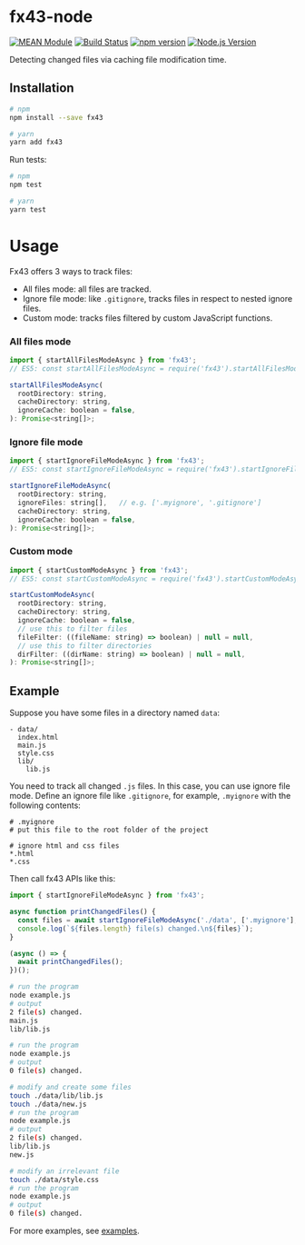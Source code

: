 # fx43-node

[![MEAN Module](https://img.shields.io/badge/MEAN%20Module-TypeScript-blue.svg)](https://github.com/mgenware/MEAN-Module)
[![Build Status](https://travis-ci.org/mgenware/fx43-node.svg?branch=master)](http://travis-ci.org/mgenware/fx43-node)
[![npm version](https://badge.fury.io/js/fx43.svg)](https://badge.fury.io/js/fx43)
[![Node.js Version](http://img.shields.io/node/v/fx43.svg)](https://nodejs.org/en/)

Detecting changed files via caching file modification time.

## Installation
```sh
# npm
npm install --save fx43

# yarn
yarn add fx43
```

Run tests:
```sh
# npm
npm test

# yarn
yarn test
```

# Usage
Fx43 offers 3 ways to track files:
* All files mode: all files are tracked.
* Ignore file mode: like `.gitignore`, tracks files in respect to nested ignore files.
* Custom mode: tracks files filtered by custom JavaScript functions.

### All files mode
```js
import { startAllFilesModeAsync } from 'fx43';
// ES5: const startAllFilesModeAsync = require('fx43').startAllFilesModeAsync;

startAllFilesModeAsync(
  rootDirectory: string,
  cacheDirectory: string,
  ignoreCache: boolean = false,
): Promise<string[]>;
```

### Ignore file mode
```js
import { startIgnoreFileModeAsync } from 'fx43';
// ES5: const startIgnoreFileModeAsync = require('fx43').startIgnoreFileModeAsync;

startIgnoreFileModeAsync(
  rootDirectory: string,
  ignoreFiles: string[],   // e.g. ['.myignore', '.gitignore']
  cacheDirectory: string,
  ignoreCache: boolean = false,
): Promise<string[]>;
```

### Custom mode
```js
import { startCustomModeAsync } from 'fx43';
// ES5: const startCustomModeAsync = require('fx43').startCustomModeAsync;

startCustomModeAsync(
  rootDirectory: string,
  cacheDirectory: string,
  ignoreCache: boolean = false,
  // use this to filter files
  fileFilter: ((fileName: string) => boolean) | null = null,
  // use this to filter directories
  dirFilter: ((dirName: string) => boolean) | null = null,
): Promise<string[]>;
```

## Example
Suppose you have some files in a directory named `data`:
```
- data/
  index.html
  main.js
  style.css
  lib/
    lib.js
```

You need to track all changed `.js` files. In this case, you can use ignore file mode. Define an ignore file like `.gitignore`, for example, `.myignore` with the following contents:
```
# .myignore
# put this file to the root folder of the project

# ignore html and css files
*.html
*.css
```

Then call fx43 APIs like this:
```javascript
import { startIgnoreFileModeAsync } from 'fx43';

async function printChangedFiles() {
  const files = await startIgnoreFileModeAsync('./data', ['.myignore'], './.cache');
  console.log(`${files.length} file(s) changed.\n${files}`);
}

(async () => {
  await printChangedFiles();
})();
```

```sh
# run the program
node example.js
# output
2 file(s) changed.
main.js
lib/lib.js

# run the program
node example.js
# output
0 file(s) changed.

# modify and create some files
touch ./data/lib/lib.js
touch ./data/new.js
# run the program
node example.js
# output
2 file(s) changed.
lib/lib.js
new.js

# modify an irrelevant file
touch ./data/style.css
# run the program
node example.js
# output
0 file(s) changed.
```

For more examples, see [examples](https://github.com/mgenware/fx43-node/tree/master/examples).